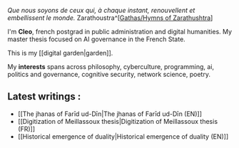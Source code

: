 *Que nous soyons de ceux*
*qui, à chaque instant,*
*renouvellent et embellissent le monde.*
Zarathoustra^[[Gathas/Hymns of Zarathushtra](https://avesta.org/yasna/yasna.htm#y30)]

I'm **Cleo**, french postgrad in public administration and digital humanities. My master thesis focused on AI governance in the French State.

This is my [[digital garden|garden]].

My **interests** spans across philosophy, cyberculture, programming, ai, politics and governance, cognitive security, network science, poetry.

## **Latest writings :**

- [[The jhanas of Farīd ud-Dīn|The jhanas of Farīd ud-Dīn (EN)]]
- [[Digitization of Meillassoux thesis|Digitization of Meillassoux thesis (FR)]]
- [[Historical emergence of duality|Historical emergence of duality (EN)]]
